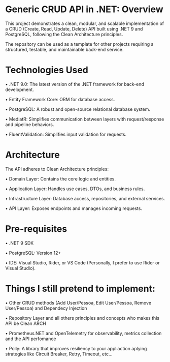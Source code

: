 # Generic CRUD API in .NET: Overview

This project demonstrates a clean, modular, and scalable implementation of a CRUD (Create, Read, Update, Delete) API built using .NET 9 and PostgreSQL, following the Clean Architecture principles.

The repository can be used as a template for other projects requiring a structured, testable, and maintainable back-end service.

# Technologies Used

•⁠  ⁠.NET 9.0: The latest version of the .NET framework for back-end development.

•⁠  ⁠Entity Framework Core: ORM for database access.

•⁠  ⁠PostgreSQL: A robust and open-source relational database system.

•⁠  ⁠MediatR: Simplifies communication between layers with request/response and pipeline behaviors.

•⁠  ⁠FluentValidation: Simplifies input validation for requests.

# Architecture

The API adheres to Clean Architecture principles:

•⁠  ⁠Domain Layer: Contains the core logic and entities.

•⁠  ⁠Application Layer: Handles use cases, DTOs, and business rules.

•⁠  ⁠Infrastructure Layer: Database access, repositories, and external services.

•⁠  ⁠API Layer: Exposes endpoints and manages incoming requests.

# Pre-requisites

•⁠  ⁠.NET 9 SDK

•⁠  ⁠PostgreSQL: Version 12+

•⁠  ⁠IDE: Visual Studio, Rider, or VS Code (Personally, I prefer to use Rider or Visual Studio).

# Things I still pretend to implement:

•⁠  ⁠Other CRUD methods (Add User/Pessoa, Edit User/Pessoa, Remove User/Pessoa) and Dependecy Injection

•⁠  ⁠Repository Layer and all others principles and concepts who makes this API be Clean ARCH

•⁠  ⁠Prometheus.NET and OpenTelemetry for observability, metrics collection and the API perfomance

•⁠  ⁠Polly: A library that improves resiliency to your appliaction aplying strategies like Circuit Breaker, Retry, Timeout, etc...
